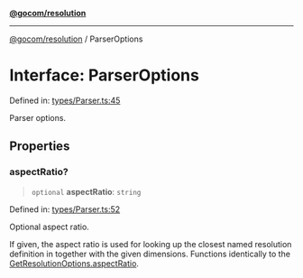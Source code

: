 [**@gocom/resolution**](../README.md)

***

[@gocom/resolution](../README.md) / ParserOptions

# Interface: ParserOptions

Defined in: [types/Parser.ts:45](https://github.com/gocom/resolution/blob/b09f35c6aa6800002fde265332915d006dbdfd41/src/types/Parser.ts#L45)

Parser options.

## Properties

### aspectRatio?

> `optional` **aspectRatio**: `string`

Defined in: [types/Parser.ts:52](https://github.com/gocom/resolution/blob/b09f35c6aa6800002fde265332915d006dbdfd41/src/types/Parser.ts#L52)

Optional aspect ratio.

If given, the aspect ratio is used for looking up the closest named resolution definition in together with
the given dimensions. Functions identically to the [GetResolutionOptions.aspectRatio](GetResolutionOptions.md#aspectratio).
